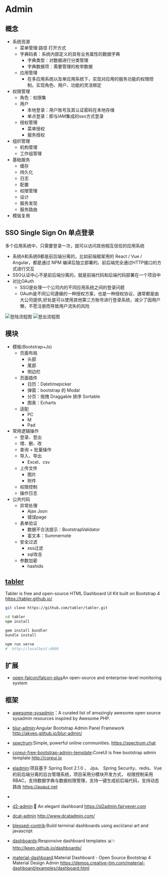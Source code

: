 # Admin

## 概念

* 系统资源
  - 菜单管理:路径 打开方式
  - 字典码表：系统内部定义的具有业务属性的数据字典
    + 字典类型：对数据进行分类管理
    + 字典数据项：需要管理的枚举数据
  - 应用管理
    + 在多应用系统以及单应用系统下，实现对应用的服务功能的权限控制。实现角色、用户、功能的灵活绑定
* 权限管理
  - 角色：权限集
  - 用户
    + 本地登录：用户账号及其认证密码在本地存储
    + 单点登录：即与IAM集成的sso方式登录
  - 授权管理
    + 菜单授权
    + 服务授权
* 组织管理
  - 机构管理
  - 工作组管理
* 基础服务
  - 缓存
  - 持久化
  - 日志
  - 配置
  - 权限管理
  - 设计
  - 服务发现
  - 服务路由
* 模版复用

## SSO Single Sign On 单点登录

多个应用系统中，只需要登录一次，就可以访问其他相互信任的应用系统

* 系统A和系统B都是前后端分离的，比如前端框架用的 React / Vue / Angular，都是通过 NPM 编译后独立部署的，前后端完全通过HTTP接口的方式进行交互
* SSO认证中心不是前后端分离的，就是前端代码和后端代码部署在一个项目中
* 对比OAuth
  - SSO是处理一个公司内的不同应用系统之间的登录问题
  - OAuth是不同公司遵循的一种授权方案，也是一种授权协议，通常都是由大公司提供,好处是可以使用其他第三方账号进行登录系统，减少了因用户懒，不愿注册而导致用户流失的风险

![登陆流程图](../_static/sso_flow.jpg "Optional title")
![登出流程图](../_static/sso_signout_flow.jpg "Optional title")

## 模块

* 模板(Bootstrap+Js)
  - 页面布局
    + 头部
    + 尾部
    + 侧边栏
  - 页面插件
    + 日历：Datetimepicker
    + 弹窗：bootstrap 的 Modal
    + 分页：拖拽 Draggable 排序 Sortable
    + 图表：Echarts
  - 适配
    + PC
    + M
    + Pad
* 常用逻辑操作
  - 登录、登出
  - 增、删、改
  - 查询 + 批量操作
  - 导入、导出
    + Excel、csv
  - 上传文件
    + 图片
    + 附件
  - 权限控制
  - 操作日志
* 公共代码
  - 异常处理
    + Ajax Json
    + 错误page
  - 表单验证
    + 数据不合法提示：BootstrapValidator
    + 富文本：Summernote
  - 安全过滤
    + xss过滤
    + sql攻击
  - 参数加密
    + hashids

## [tabler](https://github.com/tabler/tabler)

Tabler is free and open-source HTML Dashboard UI Kit built on Bootstrap 4 <https://tabler.github.io/>

```sh
git clone https://github.com/tabler/tabler.git

cd tabler
npm install

gem install bundler
bundle install

npm run serve
#  http://localhost:4000
```

## 扩展

* [open-falcon/falcon-plus](https://github.com/open-falcon/falcon-plus)An open-source and enterprise-level monitoring system

## 框架

* [awesome-sysadmin](https://github.com/kahun/awesome-sysadmin)：A curated list of amazingly awesome open source sysadmin resources inspired by Awesome PHP.
* [blur-admin](https://github.com/akveo/blur-admin):Angular Bootstrap Admin Panel Framework <http://akveo.github.io/blur-admin/>
* [spectrum](https://github.com/withspectrum/spectrum):Simple, powerful online communities. <https://spectrum.chat>
* [coreui-free-bootstrap-admin-template](https://github.com/coreui/coreui-free-bootstrap-admin-template):CoreUI is free bootstrap admin template <http://coreui.io>
* [eladmin](https://github.com/elunez/eladmin):项目基于 Spring Boot 2.1.0 、 Jpa、 Spring Security、redis、Vue的前后端分离的后台管理系统，项目采用分模块开发方式， 权限控制采用 RBAC，支持数据字典与数据权限管理，支持一键生成前后端代码，支持动态路由 <https://auauz.net>
* [](https://github.com/puikinsh/gentelella)
* [d2-admin](https://github.com/d2-projects/d2-admin):🌈 An elegant dashboard <https://d2admin.fairyever.com>
* [dcat-admin](https://github.com/jqhph/dcat-admin) <http://www.dcatadmin.com/>

* [blessed-contrib](https://github.com/yaronn/blessed-contrib):Build terminal dashboards using ascii/ansi art and javascript
* [dashboards](https://github.com/keen/dashboards):Responsive dashboard templates 📊✨ <http://keen.github.io/dashboards/>
* [material-dashboard](https://github.com/creativetimofficial/material-dashboard):Material Dashboard - Open Source Bootstrap 4 Material Design Admin <https://demos.creative-tim.com/material-dashboard/examples/dashboard.html>
